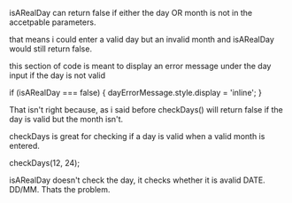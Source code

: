 isARealDay can return false if either the day OR month is not in the accetpable parameters.

that means i could enter a valid day but an invalid month and isARealDay would still return false. 


this section of code is meant to display an error message under the day input if the day is not valid 

if (isARealDay === false) {
    dayErrorMessage.style.display = 'inline';
}

That isn't right because, as i said before checkDays() will return false if the day is valid but the month isn't.


checkDays is great for checking if a day is valid when a valid month is entered. 



checkDays(12, 24);


isARealDay doesn't check the day, it checks whether it is avalid DATE. DD/MM. Thats the problem. 